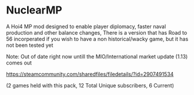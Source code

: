 # NuclearMP
A Hoi4 MP mod designed to enable player diplomacy, faster naval production and other balance changes, There is a version that has Road to 56 incorperated if you wish to have a non historical/wacky game, but it has not been tested yet

Note: Out of date right now untill the MIO/International market update (1.13) comes out

https://steamcommunity.com/sharedfiles/filedetails/?id=2907491534

(2 games held with this pack, 12 Total Unique subscribers, 6 Current)
